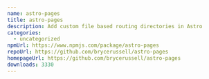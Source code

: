 ```yaml
---
name: astro-pages
title: astro-pages
description: Add custom file based routing directories in Astro
categories:
  - uncategorized
npmUrl: https://www.npmjs.com/package/astro-pages
repoUrl: https://github.com/brycerussell/astro-pages
homepageUrl: https://github.com/brycerussell/astro-pages
downloads: 3330
---
```

